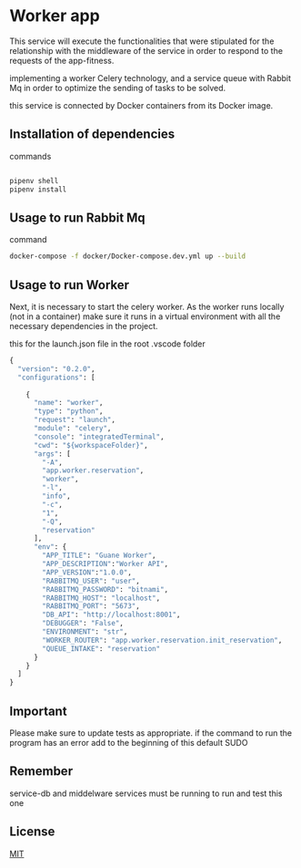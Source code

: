 # Worker app
This service will execute the functionalities that were stipulated for the relationship with the middleware of the service in order to respond to the requests of the app-fitness.

implementing a worker Celery technology, and a service queue with Rabbit Mq in order to optimize the sending of tasks to be solved.

this service is connected by Docker containers from its Docker image. 

## Installation of dependencies

commands

```bash

pipenv shell
pipenv install

```

## Usage to run Rabbit Mq
command

```bash
docker-compose -f docker/Docker-compose.dev.yml up --build

```
## Usage to run Worker

Next, it is necessary to start the celery worker.
As the worker runs locally (not in a container) make sure it runs in a virtual environment with all the necessary dependencies in the project.

this for the launch.json file in the root .vscode folder

```python
{
  "version": "0.2.0",
  "configurations": [
  
    {
      "name": "worker",
      "type": "python",
      "request": "launch",
      "module": "celery",
      "console": "integratedTerminal",
      "cwd": "${workspaceFolder}",
      "args": [
        "-A",
        "app.worker.reservation",
        "worker",
        "-l",
        "info",
        "-c",
        "1",
        "-Q",
        "reservation"
      ],
      "env": {
        "APP_TITLE": "Guane Worker",
        "APP_DESCRIPTION":"Worker API",
        "APP_VERSION":"1.0.0",
        "RABBITMQ_USER": "user",
        "RABBITMQ_PASSWORD": "bitnami",
        "RABBITMQ_HOST": "localhost",
        "RABBITMQ_PORT": "5673",
        "DB_API": "http://localhost:8001",
        "DEBUGGER": "False",
        "ENVIRONMENT": "str",
        "WORKER_ROUTER": "app.worker.reservation.init_reservation",
        "QUEUE_INTAKE": "reservation"
      }
    }
  ]
}


```

## Important

Please make sure to update tests as appropriate.
if the command to run the program has an error add to the beginning of this default SUDO

## Remember

service-db and middelware services must be running to run and test this one

## License
[MIT](https://choosealicense.com/licenses/mit/)

